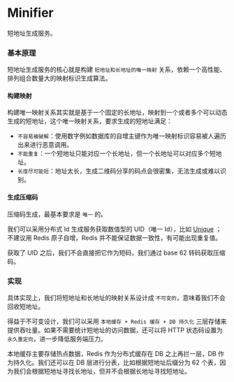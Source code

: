 # Minifier

短地址生成服务。

### 基本原理

短地址生成服务的核心就是构建 `短地址和长地址的唯一映射` 关系，依赖一个高性能、排列组合数量大的映射标识生成算法。

#### 构建映射

构建唯一映射关系其实就是基于一个固定的长地址，映射到一个或者多个可以动态生成的短地址，这个唯一映射关系，要求生成的短地址满足：

- `不容易被破解`：使用数字例如数据库的自增主键作为唯一映射标识容易被人遍历出来进行恶意调用。
- `不能重复`：一个短地址只能对应一个长地址，但一个长地址可以对应多个短地址。
- `长度尽可能短`：地址太长，生成二维码分享的码点会很密集，无法生成或难以识别。

#### 生成压缩码

压缩码生成，最基本要求是 `唯一` 的。

我们可以采用分布式 Id 生成服务获取数值型的 UID（唯一 Id），比如 [Unique](https://github.com/lazecoding/Unique) ；不建议用 Redis 原子自增，Redis 并不能保证数据一致性，有可能出现重复值。

获取了 UID 之后，我们不会直接把它作为短码，我们通过 base 62 转码获取压缩码。

### 实现

具体实现上，我们将短地址和长地址的映射关系设计成 `不可变的`，意味着我们不会回收短地址。

得益于不可变设计，我们可以采用 `本地缓存 + Redis 缓存 + DB 持久化` 三层存储来提供吞吐量。如果不需要统计短地址的访问数据，还可以将 HTTP 状态码设置为 `永久重定向`，进一步降低服务端压力。

本地缓存主要存储热点数据，Redis 作为分布式缓存在 DB 之上再拦一层，DB 作为持久化。我们还可以在 DB 层进行分表，比如根据短地址后缀分为 62 个表，因为我们会根据短地址寻找长地址，但并不会根据长地址寻找短地址。
